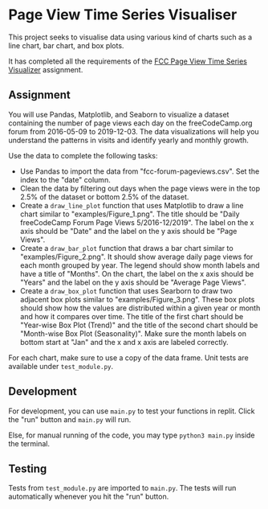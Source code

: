 # Page View Time Series Visualiser

This project seeks to visualise data using various kind of charts such as a line chart, bar chart, and box plots.

It has completed all the requirements of the [FCC Page View Time Series Visualizer](https://www.freecodecamp.org/learn/data-analysis-with-python/data-analysis-with-python-projects/page-view-time-series-visualizer) assignment.

## Assignment

You will use Pandas, Matplotlib, and Seaborn to visualize a dataset containing the number of page views each day on the freeCodeCamp.org forum from 2016-05-09 to 2019-12-03. The data visualizations will help you understand the patterns in visits and identify yearly and monthly growth.

Use the data to complete the following tasks:

* Use Pandas to import the data from "fcc-forum-pageviews.csv". Set the index to the "date" column.
* Clean the data by filtering out days when the page views were in the top 2.5% of the dataset or bottom 2.5% of the dataset.
* Create a `draw_line_plot` function that uses Matplotlib to draw a line chart similar to "examples/Figure_1.png". The title should be "Daily freeCodeCamp Forum Page Views 5/2016-12/2019". The label on the x axis should be "Date" and the label on the y axis should be "Page Views".
* Create a `draw_bar_plot` function that draws a bar chart similar to "examples/Figure_2.png". It should show average daily page views for each month grouped by year. The legend should show month labels and have a title of "Months". On the chart, the label on the x axis should be "Years" and the label on the y axis should be "Average Page Views".
* Create a `draw_box_plot` function that uses Searborn to draw two adjacent box plots similar to "examples/Figure_3.png". These box plots should show how the values are distributed within a given year or month and how it compares over time. The title of the first chart should be "Year-wise Box Plot (Trend)" and the title of the second chart should be "Month-wise Box Plot (Seasonality)". Make sure the month labels on bottom start at "Jan" and the x and x axis are labeled correctly.

For each chart, make sure to use a copy of the data frame. Unit tests are available under `test_module.py`.

## Development

For development, you can use `main.py` to test your functions in replit. Click the "run" button and `main.py` will run.

Else, for manual running of the code, you may type `python3 main.py` inside the terminal.

## Testing

Tests from `test_module.py` are imported to `main.py`. The tests will run automatically whenever you hit the "run" button.
